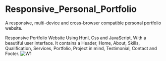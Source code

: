 # Responsive_Personal_Portfolio
A responsive, multi-device and cross-browser compatible personal portfolio website.

Responsive Portfolio Website Using Html, Css and JavaScript, With a beautiful user interface. It contains a Header, Home, About, Skills, Qualification, Services, Portfolio, Project in mind, Testimonial, Contact and Footer.
![W1](https://user-images.githubusercontent.com/78149480/138155870-7d658507-8f27-41fc-afd6-164c84963cb7.png)
